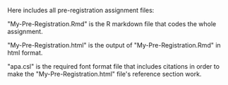 Here includes all pre-registration assignment files:

"My-Pre-Registration.Rmd" is the R markdown file that codes the whole assignment.

"My-Pre-Registration.html" is the output of "My-Pre-Registration.Rmd" in html format.

"apa.csl" is the required font format file that includes citations in order to make the "My-Pre-Registration.html" file's reference section work.
